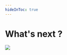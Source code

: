 ```yaml
---
hideInToc: true
---
```


# What's next ?

<!--
Center text with a gf belo looking for the future
-->

<img class="absolute w-64" src="/futur.gif">
